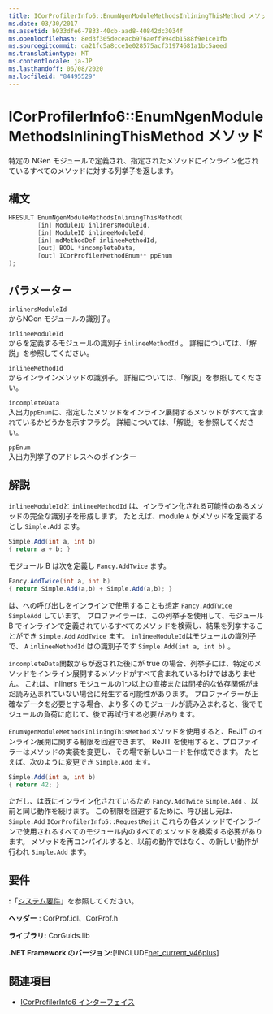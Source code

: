 ```yaml
---
title: ICorProfilerInfo6::EnumNgenModuleMethodsInliningThisMethod メソッド
ms.date: 03/30/2017
ms.assetid: b933dfe6-7833-40cb-aad8-40842dc3034f
ms.openlocfilehash: 8ed3f305deceacb976aeff994db1588f9e1ce1fb
ms.sourcegitcommit: da21fc5a8cce1e028575acf31974681a1bc5aeed
ms.translationtype: MT
ms.contentlocale: ja-JP
ms.lasthandoff: 06/08/2020
ms.locfileid: "84495529"
---
```

# <a name="icorprofilerinfo6enumngenmodulemethodsinliningthismethod-method"></a>ICorProfilerInfo6::EnumNgenModuleMethodsInliningThisMethod メソッド

特定の NGen モジュールで定義され、指定されたメソッドにインライン化されているすべてのメソッドに対する列挙子を返します。

## <a name="syntax"></a>構文

```cpp
HRESULT EnumNgenModuleMethodsInliningThisMethod(
        [in] ModuleID inlinersModuleId,
        [in] ModuleID inlineeModuleId,
        [in] mdMethodDef inlineeMethodId,
        [out] BOOL *incompleteData,
        [out] ICorProfilerMethodEnum** ppEnum
);
```

## <a name="parameters"></a>パラメーター

`inlinersModuleId`\
からNGen モジュールの識別子。

`inlineeModuleId`\
からを定義するモジュールの識別子 `inlineeMethodId` 。 詳細については、「解説」を参照してください。

`inlineeMethodId`\
からインラインメソッドの識別子。 詳細については、「解説」を参照してください。

`incompleteData`\
入出力`ppEnum`に、指定したメソッドをインライン展開するメソッドがすべて含まれているかどうかを示すフラグ。  詳細については、「解説」を参照してください。

`ppEnum`\
入出力列挙子のアドレスへのポインター

## <a name="remarks"></a>解説

`inlineeModuleId`と `inlineeMethodId` は、インライン化される可能性のあるメソッドの完全な識別子を形成します。 たとえば、module `A` がメソッドを定義するとし `Simple.Add` ます。

```csharp
Simple.Add(int a, int b)
{ return a + b; }
```

モジュール B は次を定義し `Fancy.AddTwice` ます。

```csharp
Fancy.AddTwice(int a, int b)
{ return Simple.Add(a,b) + Simple.Add(a,b); }
```

は、への呼び出しをインラインで使用することも想定 `Fancy.AddTwice` `SimpleAdd` しています。 プロファイラーは、この列挙子を使用して、モジュール B でインラインで定義されているすべてのメソッドを検索し、結果を列挙することができ `Simple.Add` `AddTwice` ます。  `inlineeModuleId`はモジュールの識別子で、 `A` `inlineeMethodId` はの識別子です `Simple.Add(int a, int b)` 。

`incompleteData`関数からが返された後にが true の場合、列挙子には、特定のメソッドをインライン展開するメソッドがすべて含まれているわけではありません。 これは、inliners モジュールの1つ以上の直接または間接的な依存関係がまだ読み込まれていない場合に発生する可能性があります。 プロファイラーが正確なデータを必要とする場合、より多くのモジュールが読み込まれると、後でモジュールの負荷に応じて、後で再試行する必要があります。

`EnumNgenModuleMethodsInliningThisMethod`メソッドを使用すると、ReJIT のインライン展開に関する制限を回避できます。 ReJIT を使用すると、プロファイラーはメソッドの実装を変更し、その場で新しいコードを作成できます。 たとえば、次のように変更でき `Simple.Add` ます。

```csharp
Simple.Add(int a, int b)
{ return 42; }
```

ただし、は既にインライン化されているため `Fancy.AddTwice` `Simple.Add` 、以前と同じ動作を続けます。 この制限を回避するために、呼び出し元は、 `Simple.Add` `ICorProfilerInfo5::RequestRejit` これらの各メソッドでインラインで使用されるすべてのモジュール内のすべてのメソッドを検索する必要があります。 メソッドを再コンパイルすると、以前の動作ではなく、の新しい動作が行われ `Simple.Add` ます。

## <a name="requirements"></a>要件

**:**「[システム要件](../../get-started/system-requirements.md)」を参照してください。

**ヘッダー** : CorProf.idl、CorProf.h

**ライブラリ:** CorGuids.lib

**.NET Framework のバージョン:**[!INCLUDE[net_current_v46plus](../../../../includes/net-current-v46plus-md.md)]

## <a name="see-also"></a>関連項目

- [ICorProfilerInfo6 インターフェイス](icorprofilerinfo6-interface.md)
